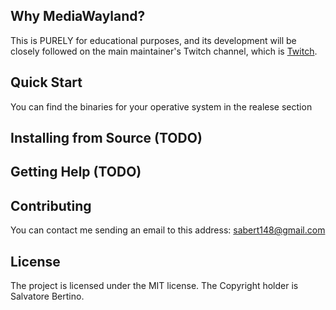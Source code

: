 ## Why MediaWayland?


This is PURELY for educational purposes, and its development will be closely 
followed on the main maintainer's Twitch channel, which is [Twitch](https://www.twitch.tv/zordak112).


## Quick Start

You can find the binaries for your operative system in the realese section

## Installing from Source (TODO)
## Getting Help (TODO)

## Contributing

You can contact me sending an email to this address: sabert148@gmail.com

## License

The project is licensed under the MIT license. The Copyright holder is Salvatore Bertino.
